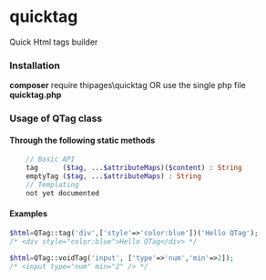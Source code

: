 # quicktag
Quick Html tags builder

### Installation
**composer** require thipages\quicktag OR use the single php file **quicktag.php**


### Usage of QTag class
#### Through the following static methods
```php
    // Basic API
    tag      ($tag, ...$attributeMaps)($content) : String
    emptyTag ($tag, ...$attributeMaps) : String
    // Templating
    not yet documented

```

#### Examples
```php
$html=QTag::tag('div',['style'=>'color:blue'])('Hello QTag');
/* <div style="color:blue">Hello QTag</div> */

$html=QTag::voidTag('input', ['type'=>'num','min'=>2]);
/* <input type="num" min="2" /> */
```
